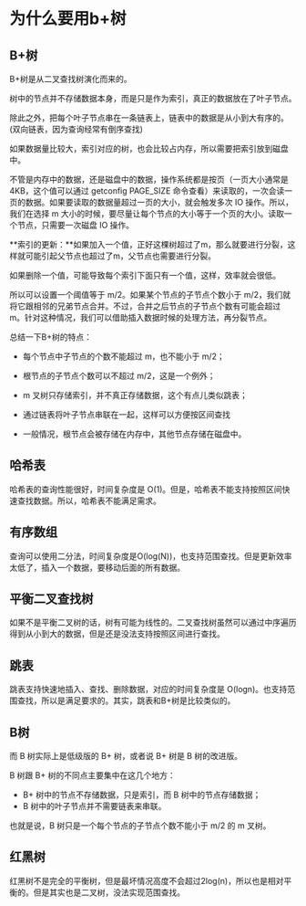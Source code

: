 # 为什么要用b+树

## B+树

B+树是从二叉查找树演化而来的。

树中的节点并不存储数据本身，而是只是作为索引，真正的数据放在了叶子节点。

除此之外，把每个叶子节点串在一条链表上，链表中的数据是从小到大有序的。(双向链表，因为查询经常有倒序查找)

如果数据量比较大，索引对应的树，也会比较占内存，所以需要把索引放到磁盘中。

不管是内存中的数据，还是磁盘中的数据，操作系统都是按页（一页大小通常是 4KB，这个值可以通过 getconfig PAGE_SIZE 命令查看）来读取的，一次会读一页的数据。如果要读取的数据量超过一页的大小，就会触发多次 IO 操作。所以，我们在选择 m 大小的时候，要尽量让每个节点的大小等于一个页的大小。读取一个节点，只需要一次磁盘 IO 操作。

**索引的更新：**如果加入一个值，正好这棵树超过了m，那么就要进行分裂，这样就可能引起父节点也超过了m，父节点也需要进行分裂。

如果删除一个值，可能导致每个索引下面只有一个值，这样，效率就会很低。

所以可以设置一个阈值等于 m/2。如果某个节点的子节点个数小于 m/2，我们就将它跟相邻的兄弟节点合并。不过，合并之后节点的子节点个数有可能会超过 m。针对这种情况，我们可以借助插入数据时候的处理方法，再分裂节点。

总结一下B+树的特点：

- 每个节点中子节点的个数不能超过 m，也不能小于 m/2；

- 根节点的子节点个数可以不超过 m/2，这是一个例外；
- m 叉树只存储索引，并不真正存储数据，这个有点儿类似跳表；
- 通过链表将叶子节点串联在一起，这样可以方便按区间查找
- 一般情况，根节点会被存储在内存中，其他节点存储在磁盘中。

## 哈希表

哈希表的查询性能很好，时间复杂度是 O(1)。但是，哈希表不能支持按照区间快速查找数据。所以，哈希表不能满足需求。

## 有序数组

查询可以使用二分法，时间复杂度是O(log(N))，也支持范围查找。但是更新效率太低了，插入一个数据，要移动后面的所有数据。

## 平衡二叉查找树

如果不是平衡二叉树的话，树有可能为线性的。二叉查找树虽然可以通过中序遍历得到从小到大的数据，但是还是没法支持按照区间进行查找。

## 跳表

跳表支持快速地插入、查找、删除数据，对应的时间复杂度是 O(logn)。也支持范围查找，所以是满足要求的。其实，跳表和B+树是比较类似的。

## B树

而 B 树实际上是低级版的 B+ 树，或者说 B+ 树是 B 树的改进版。

B 树跟 B+ 树的不同点主要集中在这几个地方：

- B+ 树中的节点不存储数据，只是索引，而 B 树中的节点存储数据；
- B 树中的叶子节点并不需要链表来串联。

也就是说，B 树只是一个每个节点的子节点个数不能小于 m/2 的 m 叉树。

## 红黑树

红黑树不是完全的平衡树，但是最坏情况高度不会超过2log(n)，所以也是相对平衡的。但是其实也是二叉树，没法实现范围查找。